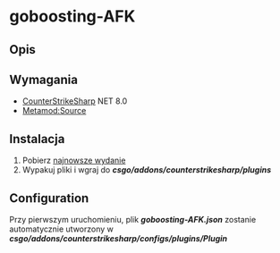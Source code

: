 # goboosting-AFK

## Opis


## Wymagania
- [CounterStrikeSharp](https://github.com/roflmuffin/CounterStrikeSharp/releases) NET 8.0
- [Metamod:Source](https://www.sourcemm.net/downloads.php/?branch=master)

## Instalacja
1. Pobierz [najnowsze wydanie](https://github.com/CS-GEJMERZY/goboosting-AFK/releases/latest)
2. Wypakuj pliki i wgraj do **_csgo/addons/counterstrikesharp/plugins_**

## Configuration
Przy pierwszym uruchomieniu, plik  **_goboosting-AFK.json_**  zostanie automatycznie utworzony w  **_csgo/addons/counterstrikesharp/configs/plugins/Plugin_**
```
```
